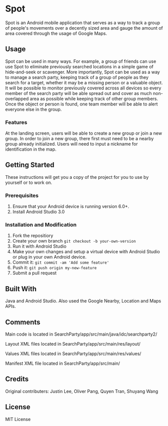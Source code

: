 # Spot
Spot is an Android mobile application that serves as a way to track a group of people's movements over a decently sized area and gauge the amount of area covered through the usage of Google Maps.
## Usage
Spot can be used in many ways. For example, a group of friends can use use Spot to eliminate previously searched locations in a simple game of hide-and-seek or scavenger. More importantly, Spot can be used as a way to manage a search party, keeping track of a group of people as they search for a target, whether it may be a missing person or a valuable object. It will be possible to monitor previously covered across all devices so every member of the search party will be able spread out and cover as much non-overlapped area as possible while keeping track of other group members. Once the object or person is found, one team member will be able to alert everyone else in the group.
### Features
At the landing screen, users will be able to create a new group or join a new group. In order to join a new group, there first must need to be a nearby group already initialized. Users will need to input a nickname for identification in the map.
## Getting Started
These instructions will get you a copy of the project for you to use by yourself or to work on.
### Prerequisites
1. Ensure that your Android device is running version 6.0+.
2. Install Android Studio 3.0
### Installation and Modification
1. Fork the repositiory
2. Create your own branch `git checkout -b your-own-version`
3. Run it with Android Studio
4. Make your own changes and setup a virtual device with Android Studio or plug in your own Android device.
5. Commit it: `git commit -am 'Add some feature'`
6. Push it: `git push origin my-new-feature`
7. Submit a pull request
## Built With
Java and Android Studio. Also used the Google Nearby, Location and Maps APIs.
## Comments
Main code is located in SearchParty/app/src/main/java/idc/searchparty2/

Layout XML files located in SearchParty/app/src/main/res/layout/

Values XML files located in SearchParty/app/src/main/res/values/

Manifest XML file located in SearchParty/app/src/main/

## Credits
Original contributers: Justin Lee, Oliver Pang, Quyen Tran, Shuyang Wang
## License 
MIT License
